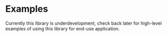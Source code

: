 # Examples

Currently this library is underdevelopment, check back later for high-level examples of using this library for end-use application.
